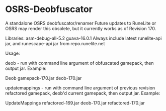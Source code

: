 # OSRS-Deobfuscator

A standalone OSRS deobfuscator/renamer
Future updates to RuneLite or OSRS may render this obsolete, but it currently works as of Revision 170.

Libraries:
asm-debug-all-5.2
guava-16.0.1
Always include latest runelite-api jar, and runescape-api jar from repo.runelite.net

Usage:

deob - run with command line argument of obfuscated gamepack, then output jar. Example:

Deob gamepack-170.jar deob-170.jar

updatemappings - run with command line argument of previous revision refactored gamepack, deob'd current gamepack, then output jar. Example:

UpdateMappings refactored-169.jar deob-170.jar refactored-170.jar
